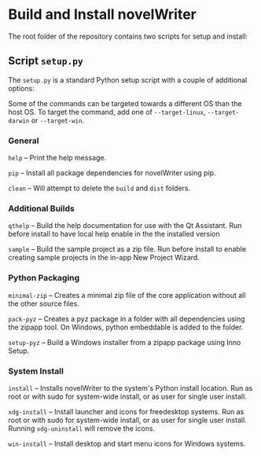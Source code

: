# Build and Install novelWriter

The root folder of the repository contains two scripts for setup and install:


## Script `setup.py`

The `setup.py` is a standard Python setup script with a couple of additional
options:

Some of the commands can be targeted towards a different OS than the host OS.
To target the command, add one of `--target-linux`, `--target-darwin` or
`--target-win`.

### General

`help` – Print the help message.

`pip` – Install all package dependencies for novelWriter using pip.

`clean` – Will attempt to delete the `build` and `dist` folders.

### Additional Builds

`qthelp` – Build the help documentation for use with the Qt Assistant. Run
before install to have local help enable in the the installed version

`sample` – Build the sample project as a zip file. Run before install to enable
creating sample projects in the in-app New Project Wizard.

### Python Packaging

`minimal-zip` – Creates a minimal zip file of the core application without all
the other source files.

`pack-pyz` – Creates a pyz package in a folder with all dependencies using the
zipapp tool. On Windows, python embeddable is added to the folder.

`setup-pyz` – Build a Windows installer from a zipapp package using Inno Setup.

### System Install

`install` – Installs novelWriter to the system's Python install location. Run
as root or with sudo for system-wide install, or as user for single user
install.

`xdg-install` – Install launcher and icons for freedesktop systems. Run as root
or with sudo for system-wide install, or as user for single user install.
Running `xdg-uninstall` will remove the icons.

`win-install` – Install desktop and start menu icons for Windows systems.
